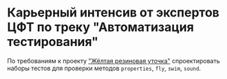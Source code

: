 # Карьерный интенсив от экспертов ЦФТ по треку "Автоматизация тестирования"

По требованиям к проекту ["Жёлтая резиновая уточка"](PROJECT.md) спроектировать наборы тестов для проверки методов `properties`, `fly`, `swim`, `sound`.